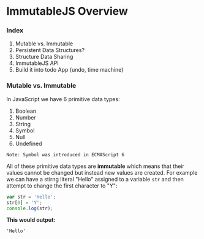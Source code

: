 
# ImmutableJS Overview

### Index
  1. Mutable vs. Immutable
  2. Persistent Data Structures?
  3. Structure Data Sharing
  4. ImmutableJS API
  5. Build it into todo App (undo, time machine)

### Mutable vs. Immutable

In JavaScript we have 6 primitive data types:

  1. Boolean
  2. Number
  3. String
  4. Symbol
  5. Null
  6. Undefined

`Note: Symbol was introduced in ECMAScript 6`

All of these primitive data types are **immutable** which means that their values cannot be changed but instead new values are created. For example we can have a stirng literal "Hello" assigned to a variable `str` and then attempt to change the first character to "Y":

```javascript
var str = 'Hello';
str[0] = 'Y';
console.log(str);
```
**This would output:**

`'Hello'`
